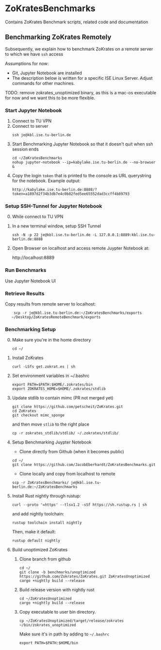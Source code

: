 # ZoKratesBenchmarks
Contains ZoKrates Benchmark scripts, related code and documentation

## Benchmarking ZoKrates Remotely 
Subsequently, we explain how to benchmark ZoKrates on a remote server to which we have `ssh` access

Assumptions for now:
- Git, Jupyter Notebook are installed
- The description below is written for a specific ISE Linux Server. Adjust commands for other machines.

TODO: remove zokrates_unoptimized binary, as this is a mac-os executable for now and we want this to be more flexible.

### Start Jupyter Notebook
1. Connect to TU VPN
2. Connect to server
    ```shell
    ssh je@kbl.ise.tu-berlin.de
    ```
3. Start Benchmarking Jupyter Notebook so that it doesn't quit when ssh session ends
    ```shell
    cd ~/ZoKratesBenchmarks
    nohup jupyter-notebook --ip=kabylake.ise.tu-berlin.de --no-browser &
    ```
4. Copy the login `token` that is printed to the console as URL querystring for the notebook. Example output:
    ```
    http://kabylake.ise.tu-berlin.de:8888/?token=a1897d2f34b3db7e4c0b82fed5ee65552dad3ccff4b89793
    ```

### Setup SSH-Tunnel for Jupyter Notebook
0. While connect to TU VPN
1. In a new terminal window, setup SSH Tunnel
    ```shell
    ssh -N -p 22 je@kbl.ise.tu-berlin.de -L 127.0.0.1:8889:kbl.ise.tu-berlin.de:8888
    ```
2. Open Browser on localhost and access remote Juypter Notebook at:

    http://localhost:8889

### Run Benchmarks
Use Jupyter Notebook UI

### Retrieve Results
 Copy results from remote server to localhost:
 ```shell
     scp -r je@kbl.ise.tu-berlin.de:~/ZoKratesBenchmarks/exports
    ~/Desktop/ZoKratesRemoteBenchmark/exports
```

### Benchmarking Setup
0. Make sure you're in the home directory
    ```shell
    cd ~/
    ```

1. Install ZoKrates 
    ```shell
    curl -LSfs get.zokrat.es | sh
    ```

2. Set environment variables in ~/.bashrc
    ```
    export PATH=$PATH:$HOME/.zokrates/bin
    export ZOKRATES_HOME=$HOME/.zokrates/stdlib
    ```

3. Update stdlib to contain mimc (PR not merged yet)
    ```shell
    git clone https://github.com/petscheit/ZoKrates.git
    cd ZoKrates
    git checkout mimc_sponge
    ```
    and then move `stlib` to the right place
    ```shell
    cp -r zokrates_stdlib/stdlib/ ~/.zokrates/stdlib/
    ```

4. Setup Benchmarking Juypter Notebook

    - Clone directly from Github (when it becomes public)
     ```shell
    cd ~/
    git clone https://github.com/JacobEberhardt/ZoKratesBenchmarks.git
    ```
    - Clone locally and copy from localhost to remote
    ```shell
    scp -r ZoKratesBenchmarks/ je@kbl.ise.tu-berlin.de:~/ZoKratesBenchmarks
    ```
5. Install Rust nightly through rustup:
    ```shell
   curl --proto '=https' --tlsv1.2 -sSf https://sh.rustup.rs | sh
    ```
    and add nightly toolchain:
    ```shell
    rustup toolchain install nightly
    ```
    Then, make it default:
    ```shell
    rustup default nightly
    ```
    
6. Build unoptimized ZoKrates
    1. Clone branch from github
        ```shell
        cd ~/
        git clone -b benchmarks/unoptimized https://github.com/Zokrates/ZoKrates.git ZoKratesUnoptimized
        cargo +nightly build --release
        ```
    2. Build release version with nightly rust
        ```shell
        cd ~/ZoKratesUnoptimized
        cargo +nightly build --release
        ```
    3. Copy executable to user bin directory. 
        ```shell
        cp ~/ZoKratesUnoptimized/target/release/zokrates ~/bin/zokrates_unoptimized
        ```
        Make sure it's in path by adding to `~/.bashrc`
        ```
        export PATH=$PATH:$HOME/bin
        ```

